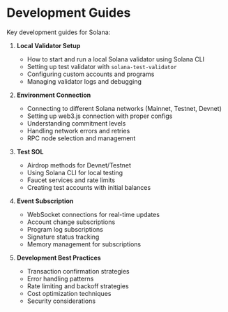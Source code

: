 # Development Guides

Key development guides for Solana:

1. **Local Validator Setup**
   - How to start and run a local Solana validator using Solana CLI
   - Setting up test validator with `solana-test-validator`
   - Configuring custom accounts and programs
   - Managing validator logs and debugging

2. **Environment Connection**
   - Connecting to different Solana networks (Mainnet, Testnet, Devnet)
   - Setting up web3.js connection with proper configs
   - Understanding commitment levels
   - Handling network errors and retries
   - RPC node selection and management

3. **Test SOL**
   - Airdrop methods for Devnet/Testnet
   - Using Solana CLI for local testing
   - Faucet services and rate limits
   - Creating test accounts with initial balances

4. **Event Subscription**
   - WebSocket connections for real-time updates
   - Account change subscriptions
   - Program log subscriptions
   - Signature status tracking
   - Memory management for subscriptions

5. **Development Best Practices**
   - Transaction confirmation strategies
   - Error handling patterns
   - Rate limiting and backoff strategies
   - Cost optimization techniques
   - Security considerations
